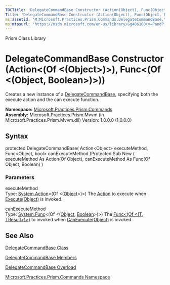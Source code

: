```yaml
---
TOCTitle: 'DelegateCommandBase Constructor (Action(Object), Func(Object, Boolean))'
Title: 'DelegateCommandBase Constructor (Action(Object), Func(Object, Boolean)) (Microsoft.Practices.Prism.Commands)'
ms:assetid: 'M:Microsoft.Practices.Prism.Commands.DelegateCommandBase.\#ctor(System.Action{System.Object},System.Func{System.Object,System.Boolean})'
ms:mtpsurl: 'https://msdn.microsoft.com/en-us/library/Gg406160(v=PandP.50)'
---
```


Prism Class Library

DelegateCommandBase Constructor (Action&lt;(Of &lt;(Object&gt;)&gt;), Func&lt;(Of &lt;(Object, Boolean&gt;)&gt;))
=================================================================================================================

Creates a new instance of a [DelegateCommandBase](https://msdn.microsoft.com/t:microsoft.practices.prism.commands.delegatecommandbase), specifying both the execute action and the can execute function.

**Namespace:** [Microsoft.Practices.Prism.Commands](https://msdn.microsoft.com/n:microsoft.practices.prism.commands)
**Assembly:** Microsoft.Practices.Prism.Mvvm (in Microsoft.Practices.Prism.Mvvm.dll) Version: 1.0.0.0 (1.0.0.0)

## Syntax


<span id="syntaxToggle"></span>protected DelegateCommandBase( Action&lt;Object&gt; executeMethod, Func&lt;Object, bool&gt; canExecuteMethod )Protected Sub New ( executeMethod As Action(Of Object), canExecuteMethod As Func(Of Object, Boolean) )

### Parameters

executeMethod  
Type: [System.Action](http://msdn2.microsoft.com/en-us/library/018hxwa8)&lt;(Of &lt;([Object](http://msdn2.microsoft.com/en-us/library/e5kfa45b)&gt;)&gt;)
The [Action](http://msdn2.microsoft.com/en-us/library/bb534741) to execute when [Execute(Object)](http://msdn2.microsoft.com/en-us/library/ms604094) is invoked.

canExecuteMethod  
Type: [System.Func](http://msdn2.microsoft.com/en-us/library/bb549151)&lt;(Of &lt;([Object](http://msdn2.microsoft.com/en-us/library/e5kfa45b), [Boolean](http://msdn2.microsoft.com/en-us/library/a28wyd50)&gt;)&gt;)
The [Func&lt;(Of &lt;(T, TResult&gt;)&gt;)](http://msdn2.microsoft.com/en-us/library/bb549151) to invoked when [CanExecute(Object)](http://msdn2.microsoft.com/en-us/library/ms604093) is invoked.

See Also
--------


[DelegateCommandBase Class](https://msdn.microsoft.com/t:microsoft.practices.prism.commands.delegatecommandbase)

[DelegateCommandBase Members](https://msdn.microsoft.com/allmembers.t:microsoft.practices.prism.commands.delegatecommandbase)

[DelegateCommandBase Overload](https://msdn.microsoft.com/overload:microsoft.practices.prism.commands.delegatecommandbase.)

[Microsoft.Practices.Prism.Commands Namespace](https://msdn.microsoft.com/n:microsoft.practices.prism.commands)
